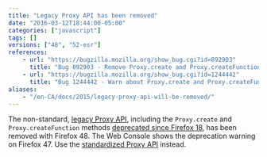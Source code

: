 ```yaml
---
title: "Legacy Proxy API has been removed"
date: "2016-03-12T18:44:00-05:00"
categories: ["javascript"]
tags: []
versions: ["48", "52-esr"]
references:
    - url: "https://bugzilla.mozilla.org/show_bug.cgi?id=892903"
      title: "Bug 892903 - Remove Proxy.create and Proxy.createFunction"
    - url: "https://bugzilla.mozilla.org/show_bug.cgi?id=1244442"
      title: "Bug 1244442 - Warn about Proxy.create and Proxy.createFunction"
aliases:
    - "/en-CA/docs/2015/legacy-proxy-api-will-be-removed/"
---
```

The non-standard, [legacy Proxy API](https://developer.mozilla.org/docs/Archive/Web/Old_Proxy_API), including the `Proxy.create` and `Proxy.createFunction` methods [deprecated since Firefox 18](https://www.fxsitecompat.dev/en-CA/docs/2012/proxy-api-has-been-updated-for-the-new-spec/), has been removed with Firefox 48. The Web Console shows the deprecation warning on Firefox 47. Use the [standardized Proxy API](https://developer.mozilla.org/docs/Web/JavaScript/Reference/Global_Objects/Proxy) instead.
